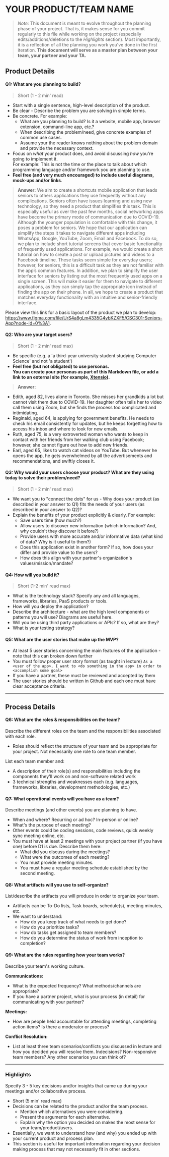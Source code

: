 # YOUR PRODUCT/TEAM NAME
> _Note:_ This document is meant to evolve throughout the planning phase of your project.   That is, it makes sense for you commit regularly to this file while working on the project (especially edits/additions/deletions to the _Highlights_ section). Most importantly, it is a reflection of all the planning you work you've done in the first iteration. 
 > **This document will serve as a master plan between your team, your partner and your TA.**

## Product Details
 
#### Q1: What are you planning to build?

 > Short (1 - 2 min' read)
 * Start with a single sentence, high-level description of the product.
 * Be clear - Describe the problem you are solving in simple terms.
 * Be concrete. For example:
    * What are you planning to build? Is it a website, mobile app,
   browser extension, command-line app, etc.?      
    * When describing the problem/need, give concrete examples of common use cases.
    * Assume your the reader knows nothing about the problem domain and provide the necessary context. 
 * Focus on *what* your product does, and avoid discussing *how* you're going to implement it.      
   For example: This is not the time or the place to talk about which programming language and/or framework you are planning to use.
 * **Feel free (and very much encouraged) to include useful diagrams, mock-ups and/or links**.

 > **Answer:**
  We aim to create a shortcuts mobile application that leads seniors to others applications they use frequently without any complications. Seniors often have issues learning and using new technology, so they need a product that simplifies this task. This is especially useful as over the past few months, social networking apps have become the primary mode of communication due to COVID-19. Although the younger population is comfortable with this change, it poses a problem for seniors. We hope that our application can simplify the steps it takes to navigate different apps including WhatsApp, Google, YouTube, Zoom, Email and Facebook. To do so, we plan to include short tutorial screens that cover basic functionality of frequently used applications. For example, we would create a short tutorial on how to create a post or upload pictures and videos to a Facebook timeline. These tasks seem simple for everyday users; however, for seniors, this is a difficult task as they are not familiar with the app’s common features. In addition, we plan to simplify the user interface for seniors by listing out the most frequently used apps on a single screen. This will make it easier for them to navigate to different applications, as they can simply tap the appropriate icon instead of finding the app on their phone. In all, we hope to create a product that matches everyday functionality with an intuitive and senior-friendly interface. 

  Please view this link for a basic layout of the product we plan to develop: https://www.figma.com/file/UrS4a8gLm4335G4ybKZXF5/CSC301-Seniors-App?node-id=0%3A1.


#### Q2: Who are your target users?

  > Short (1 - 2 min' read max)
 * Be specific (e.g. a 'a third-year university student studying Computer Science' and not 'a student')
 * **Feel free (but not obligated) to use personas.         
   You can create your personas as part of this Markdown file, or add a link to an external site (for example, [Xtensio](https://xtensio.com/user-persona/)).**

> **Answer:**
  * Edith, aged 82, lives alone in Toronto. She misses her grandkids a lot but cannot visit them due to COVID-19. Her daughter often tells her to video call them using Zoom, but she finds the process too complicated and intimidating.
  * Reginald, aged 64, is applying for government benefits. He needs to check his email consistently for updates, but he keeps forgetting how to access his inbox and where to look for new emails.
  * Ruth, aged 75, is a very extroverted woman who wants to keep in contact with her friends from her walking club using Facebook; however, she cannot figure out how to add new friends.
  * Earl, aged 65, likes to watch cat videos on YouTube. But whenever he opens the app, he gets overwhelmed by all the advertisements and recommendations, and swiftly closes it. 

#### Q3: Why would your users choose your product? What are they using today to solve their problem/need?

> Short (1 - 2 min' read max)
 * We want you to "connect the dots" for us - Why does your product (as described in your answer to Q1) fits the needs of your users (as described in your answer to Q2)?
 * Explain the benefits of your product explicitly & clearly. For example:
    * Save users time (how much?)
    * Allow users to discover new information (which information? And, why couldn't they discover it before?)
    * Provide users with more accurate and/or informative data (what kind of data? Why is it useful to them?)
    * Does this application exist in another form? If so, how does your differ and provide value to the users?
    * How does this align with your partner's organization's values/mission/mandate?

#### Q4: How will you build it?

> Short (1-2 min' read max)
 * What is the technology stack? Specify any and all languages, frameworks, libraries, PaaS products or tools. 
 * How will you deploy the application?
 * Describe the architecture - what are the high level components or patterns you will use? Diagrams are useful here. 
 * Will you be using third party applications or APIs? If so, what are they?
 * What is your testing strategy?

#### Q5: What are the user stories that make up the MVP?

 * At least 5 user stories concerning the main features of the application - note that this can broken down further
 * You must follow proper user story format (as taught in lecture) ```As a <user of the app>, I want to <do something in the app> in order to <accomplish some goal>```
 * If you have a partner, these must be reviewed and accepted by them
 * The user stories should be written in Github and each one must have clear acceptance criteria.

----

## Process Details

#### Q6: What are the roles & responsibilities on the team?

Describe the different roles on the team and the responsibilities associated with each role. 
 * Roles should reflect the structure of your team and be appropriate for your project. Not necessarily one role to one team member.

List each team member and:
 * A description of their role(s) and responsibilities including the components they'll work on and non-software related work
 * 3 technical strengths and weaknesses each (e.g. languages, frameworks, libraries, development methodologies, etc.)

#### Q7: What operational events will you have as a team?

Describe meetings (and other events) you are planning to have. 
 * When and where? Recurring or ad hoc? In-person or online?
 * What's the purpose of each meeting?
 * Other events could be coding sessions, code reviews, quick weekly sync meeting online, etc.
 * You must have at least 2 meetings with your project partner (if you have one) before D1 is due. Describe them here:
   * What did you discuss during the meetings?
   * What were the outcomes of each meeting?
   * You must provide meeting minutes.
   * You must have a regular meeting schedule established by the second meeting.  
  
#### Q8: What artifacts will you use to self-organize?

List/describe the artifacts you will produce in order to organize your team.       

 * Artifacts can be To-Do lists, Task boards, schedule(s), meeting minutes, etc.
 * We want to understand:
   * How do you keep track of what needs to get done?
   * How do you prioritize tasks?
   * How do tasks get assigned to team members?
   * How do you determine the status of work from inception to completion?

#### Q9: What are the rules regarding how your team works?

Describe your team's working culture.

**Communications:**
 * What is the expected frequency? What methods/channels are appropriate? 
 * If you have a partner project, what is your process (in detail) for communicating with your partner?
 
**Meetings:**
 * How are people held accountable for attending meetings, completing action items? Is there a moderator or process?
 
**Conflict Resolution:**
 * List at least three team scenarios/conflicts you discussed in lecture and how you decided you will resolve them. Indecisions? Non-responsive team members? Any other scenarios you can think of?




----
### Highlights

Specify 3 - 5 key decisions and/or insights that came up during your meetings
and/or collaborative process.

 * Short (5 min' read max)
 * Decisions can be related to the product and/or the team process.
    * Mention which alternatives you were considering.
    * Present the arguments for each alternative.
    * Explain why the option you decided on makes the most sense for your team/product/users.
 * Essentially, we want to understand how (and why) you ended up with your current product and process plan.
 * This section is useful for important information regarding your decision making process that may not necessarily fit in other sections. 
